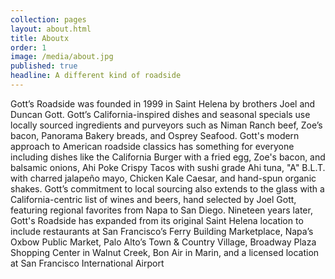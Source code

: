 ```yaml
---
collection: pages
layout: about.html
title: Aboutx
order: 1
image: /media/about.jpg
published: true
headline: A different kind of roadside
---
```

Gott’s Roadside was founded in 1999 in Saint Helena by brothers Joel and Duncan Gott. Gott’s California-inspired dishes and seasonal specials use locally sourced ingredients and purveyors such as Niman Ranch beef, Zoe’s bacon, Panorama Bakery breads, and Osprey Seafood. Gott's modern approach to American roadside classics has something for everyone including dishes like the California Burger with a fried egg, Zoe's bacon, and balsamic onions, Ahi Poke Crispy Tacos with sushi grade Ahi tuna, "A" B.L.T. with charred jalapeño mayo, Chicken Kale Caesar, and hand-spun organic shakes. <span class="hidden-from-mobile">Gott’s commitment to local sourcing also extends to the glass with a California-centric list of wines and beers, hand selected by Joel Gott, featuring regional favorites from Napa to San Diego. Nineteen years later, Gott's Roadside has expanded from its original Saint Helena location to include restaurants at San Francisco’s Ferry Building Marketplace, Napa’s Oxbow Public Market, Palo Alto’s Town & Country Village, Broadway Plaza Shopping Center in Walnut Creek, Bon Air in Marin, and a licensed location at San Francisco International Airport</span>
